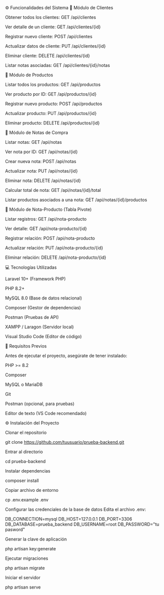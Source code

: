 ⚙️ Funcionalidades del Sistema
🔹 Módulo de Clientes

Obtener todos los clientes: GET /api/clientes

Ver detalle de un cliente: GET /api/clientes/{id}

Registrar nuevo cliente: POST /api/clientes

Actualizar datos de cliente: PUT /api/clientes/{id}

Eliminar cliente: DELETE /api/clientes/{id}

Listar notas asociadas: GET /api/clientes/{id}/notas

🔹 Módulo de Productos

Listar todos los productos: GET /api/productos

Ver producto por ID: GET /api/productos/{id}

Registrar nuevo producto: POST /api/productos

Actualizar producto: PUT /api/productos/{id}

Eliminar producto: DELETE /api/productos/{id}

🔹 Módulo de Notas de Compra

Listar notas: GET /api/notas

Ver nota por ID: GET /api/notas/{id}

Crear nueva nota: POST /api/notas

Actualizar nota: PUT /api/notas/{id}

Eliminar nota: DELETE /api/notas/{id}

Calcular total de nota: GET /api/notas/{id}/total

Listar productos asociados a una nota: GET /api/notas/{id}/productos

🔹 Módulo de Nota-Producto (Tabla Pivote)

Listar registros: GET /api/nota-producto

Ver detalle: GET /api/nota-producto/{id}

Registrar relación: POST /api/nota-producto

Actualizar relación: PUT /api/nota-producto/{id}

Eliminar relación: DELETE /api/nota-producto/{id}

💻 Tecnologías Utilizadas

Laravel 10+ (Framework PHP)

PHP 8.2+

MySQL 8.0 (Base de datos relacional)

Composer (Gestor de dependencias)

Postman (Pruebas de API)

XAMPP / Laragon (Servidor local)

Visual Studio Code (Editor de código)

🧰 Requisitos Previos

Antes de ejecutar el proyecto, asegúrate de tener instalado:

PHP >= 8.2

Composer

MySQL o MariaDB

Git

Postman (opcional, para pruebas)

Editor de texto (VS Code recomendado)

⚙️ Instalación del Proyecto

Clonar el repositorio

git clone https://github.com/tuusuario/prueba-backend.git


Entrar al directorio

cd prueba-backend


Instalar dependencias

composer install


Copiar archivo de entorno

cp .env.example .env


Configurar las credenciales de la base de datos
Edita el archivo .env:

DB_CONNECTION=mysql
DB_HOST=127.0.0.1
DB_PORT=3306
DB_DATABASE=prueba_backend
DB_USERNAME=root
DB_PASSWORD="tu pasword"


Generar la clave de aplicación

php artisan key:generate


Ejecutar migraciones

php artisan migrate


Iniciar el servidor

php artisan serve